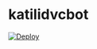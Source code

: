 # katilidvcbot

[![Deploy](https://www.herokucdn.com/deploy/button.svg)](https://heroku.com/deploy?template=https://github.com/bhumiharsaurabh/katilidvcbot)

